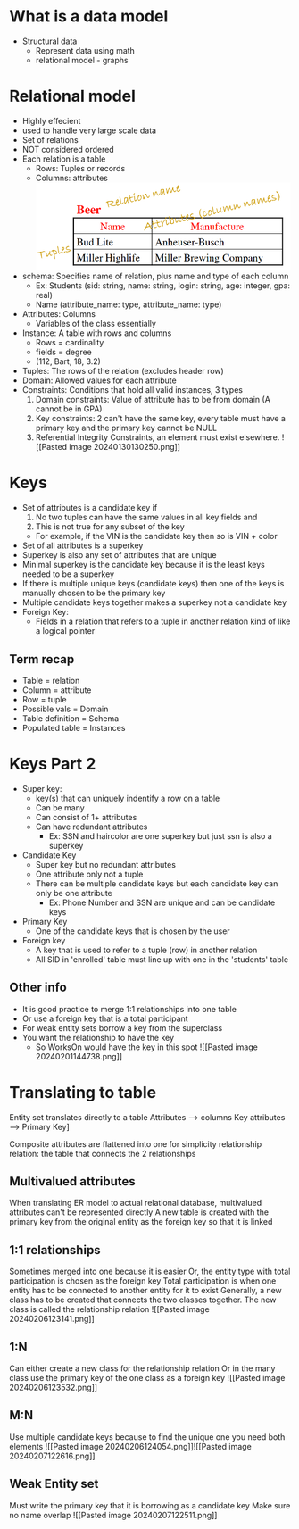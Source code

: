 # What is a data model 

* Structural data
  * Represent data using math
  * relational model - graphs

# Relational model
* Highly effecient
* used to handle very large scale data
* Set of relations 
* NOT considered ordered
* Each relation is a table
  * Rows: Tuples or records
  * Columns: attributes 
![Alt text](image-6.png)
* schema: Specifies name of relation, plus name and type of each column
  * Ex: Students (sid: string, name: string, login: string, age: integer, gpa: real)
  * Name (attribute_name: type, attribute_name: type)
* Attributes: Columns
  * Variables of the class essentially
* Instance: A table with rows and columns
  * Rows = cardinality
  * fields = degree 
  * (112, Bart, 18, 3.2)
* Tuples: The rows of the relation (excludes header row)
* Domain: Allowed values for each attribute
* Constraints: Conditions that hold all valid instances, 3 types
    1. Domain constraints: Value of attribute has to be from domain (A cannot be in GPA)
    2. Key constraints: 2 can't have the same key, every table must have a primary key and the primary key cannot be NULL
    3. Referential Integrity Constraints, an element must exist elsewhere.
	    ![[Pasted image 20240130130250.png]]

# Keys
* Set of attributes is a candidate key if 
    1. No two tuples can have the same values in all key fields and
    2. This is not true for any subset of the key
    * For example, if the VIN is the candidate key then so is VIN + color
* Set of all attributes is a superkey 
* Superkey is also any set of attributes that are unique
* Minimal superkey is the candidate key because it is the least keys needed to be a superkey
* If there is multiple unique keys (candidate keys) then one of the keys is manually chosen to be the primary key
* Multiple candidate keys together makes a superkey not a candidate key
* Foreign Key:
	* Fields in a relation that refers to a tuple in another relation kind of like a logical pointer
## Term recap
* Table = relation
* Column = attribute
* Row = tuple
* Possible vals = Domain
* Table definition = Schema
* Populated table = Instances 

# Keys Part 2
* Super key: 
	* key(s) that can uniquely indentify a row on a table
	* Can be many
	* Can consist of 1+ attributes
	* Can have redundant attributes
		* Ex: SSN and haircolor are one superkey but just ssn is also a superkey
* Candidate Key
	* Super key but no redundant attributes
	* One attribute only not a tuple
	* There can be multiple candidate keys but each candidate key can only be one attribute
		* Ex: Phone Number and SSN are unique and can be candidate keys
* Primary Key
	* One of the candidate keys that is chosen by the user
* Foreign key
	* A key that is used to refer to a tuple (row) in another relation
	* All SID in 'enrolled' table must line up with one in the 'students' table

## Other info
* It is good practice to merge 1:1 relationships into one table
* Or use a foreign key that is a total participant
* For weak entity sets borrow a key from the superclass
* You want the relationship to have the key 
	* So WorksOn would have the key in this spot ![[Pasted image 20240201144738.png]]
	
# Translating to table
Entity set translates directly to a table
	Attributes --> columns
	Key attributes --> Primary Key]

Composite attributes are flattened into one for simplicity
relationship relation: the table that connects the 2 relationships
## Multivalued attributes
When translating ER model to actual relational database, multivalued attributes can't be represented directly
A new table is created with the primary key from the original entity as the foreign key so that it is linked
## 1:1 relationships
Sometimes merged into one because it is easier
Or, the entity type with total participation is chosen as the foreign key
	Total participation is when one entity has to be connected to another entity for it to exist
Generally, a new class has to be created that connects the two classes together. The new class is called the relationship relation
![[Pasted image 20240206123141.png]]
## 1:N
Can either create a new class for the relationship relation
Or in the many class use the primary key of the one class as a foreign key
![[Pasted image 20240206123532.png]]
## M:N
Use multiple candidate keys because to find the unique one you need both elements
![[Pasted image 20240206124054.png]]![[Pasted image 20240207122616.png]]

## Weak Entity set
Must write the primary key that it is borrowing as a candidate key
Make sure no name overlap
![[Pasted image 20240207122511.png]]
